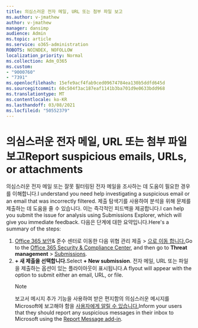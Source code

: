 ```yaml
---
title: 의심스러운 전자 메일, URL 또는 첨부 파일 보고
ms.author: v-jmathew
author: v-jmathew
manager: dansimp
audience: Admin
ms.topic: article
ms.service: o365-administration
ROBOTS: NOINDEX, NOFOLLOW
localization_priority: Normal
ms.collection: Adm_O365
ms.custom:
- "9000760"
- "7391"
ms.openlocfilehash: 15efe9acf4fab9ced09674784ea130b5ddfd645d
ms.sourcegitcommit: 60c504f3ac187eaf1141b3ba701d9e0633bdd968
ms.translationtype: MT
ms.contentlocale: ko-KR
ms.lasthandoff: 03/08/2021
ms.locfileid: "50552379"
---
```

# <a name="report-suspicious-emails-urls-or-attachments"></a><span data-ttu-id="e7c91-102">의심스러운 전자 메일, URL 또는 첨부 파일 보고</span><span class="sxs-lookup"><span data-stu-id="e7c91-102">Report suspicious emails, URLs, or attachments</span></span>

<span data-ttu-id="e7c91-103">의심스러운 전자 메일 또는 잘못 필터링된 전자 메일을 조사하는 데 도움이 필요한 경우를 이해합니다.</span><span class="sxs-lookup"><span data-stu-id="e7c91-103">I understand you need help investigating a suspicious email or an email that was incorrectly filtered.</span></span> <span data-ttu-id="e7c91-104">제출 탐색기를 사용하여 분석을 위해 문제를 제출하는 데 도움을 줄 수 있습니다. 이는 즉각적인 피드백을 제공합니다.</span><span class="sxs-lookup"><span data-stu-id="e7c91-104">I can help you submit the issue for analysis using Submissions Explorer, which will give you immediate feedback.</span></span> <span data-ttu-id="e7c91-105">다음은 단계에 대한 요약입니다.</span><span class="sxs-lookup"><span data-stu-id="e7c91-105">Here's a summary of the steps:</span></span>

1. <span data-ttu-id="e7c91-106">[Office 365 보안](https://go.microsoft.com/fwlink/p/?linkid=2077143)& 준수 센터로 이동한 다음 위협 관리 제출   >  [으로 이동 합니다.](https://go.microsoft.com/fwlink/?linkid=2101521)</span><span class="sxs-lookup"><span data-stu-id="e7c91-106">Go to the [Office 365 Security & Compliance Center](https://go.microsoft.com/fwlink/p/?linkid=2077143), and then go to **Threat management** > [Submissions](https://go.microsoft.com/fwlink/?linkid=2101521).</span></span>
2. <span data-ttu-id="e7c91-107">**+ 새 제출을 선택합니다.**</span><span class="sxs-lookup"><span data-stu-id="e7c91-107">Select **+ New submission**.</span></span> <span data-ttu-id="e7c91-108">전자 메일, URL 또는 파일을 제출하는 옵션이 있는 플라이아웃이 표시됩니다.</span><span class="sxs-lookup"><span data-stu-id="e7c91-108">A flyout will appear with the option to submit either an email, URL, or file.</span></span>
    > [!NOTE]
    > <span data-ttu-id="e7c91-109">보고서 메시지 추가 기능을 사용하여 받은 편지함의 의심스러운 메시지를 Microsoft에 보고해야 함을 [사용자에게 알릴 수 있습니다.](https://go.microsoft.com/fwlink/?linkid=2092385)</span><span class="sxs-lookup"><span data-stu-id="e7c91-109">Inform your users that they should report any suspicious messages in their inbox to Microsoft using the [Report Message add-in](https://go.microsoft.com/fwlink/?linkid=2092385).</span></span>

